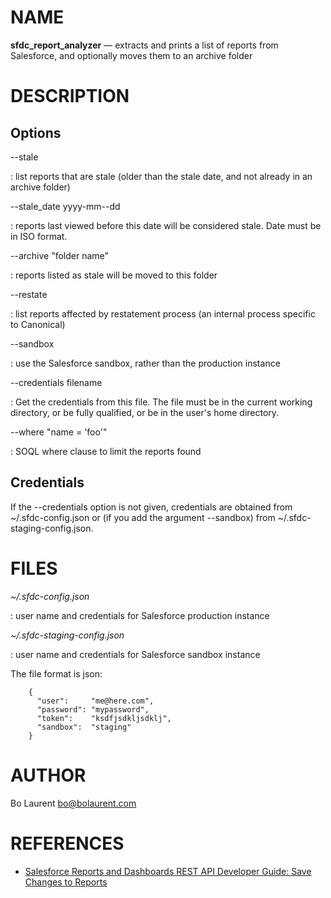 NAME
====

**sfdc_report_analyzer** — extracts and prints a list of reports from Salesforce, and optionally moves them to an archive folder


DESCRIPTION
===========



Options
-------

--stale

:   list reports that are stale (older than the stale date, and not already in an archive folder)

--stale_date yyyy-mm--dd

:   reports last viewed before this date will be considered stale. Date must be in ISO format.

--archive "folder name"

: reports listed as stale will be moved to this folder


--restate

:   list reports affected by restatement process (an internal process specific to Canonical)

--sandbox

:   use the Salesforce sandbox, rather than the production instance

--credentials filename

: Get the credentials from this file. The file must be in the current working directory, or be fully qualified, or be in the user's home directory.

--where "name = 'foo'"

: SOQL where clause to limit the reports found


Credentials
-----------

If the --credentials option is not given, credentials are obtained from ~/.sfdc-config.json or (if you add the argument --sandbox) from ~/.sfdc-staging-config.json.


FILES
=====

*~/.sfdc-config.json*

:   user name and credentials for Salesforce production instance

*~/.sfdc-staging-config.json*

:   user name and credentials for Salesforce sandbox instance

The file format is json:
```
    {
      "user":     "me@here.com",
      "password": "mypassword",
      "token":    "ksdfjsdkljsdklj",
      "sandbox":  "staging"
    }
```


AUTHOR
======

Bo Laurent <bo@bolaurent.com>



REFERENCES
==========

* [Salesforce Reports and Dashboards REST API Developer Guide: Save Changes to Reports](https://developer.salesforce.com/docs/atlas.en-us.api_analytics.meta/api_analytics/sforce_analytics_rest_api_save_report.htm#example_save_report
)
